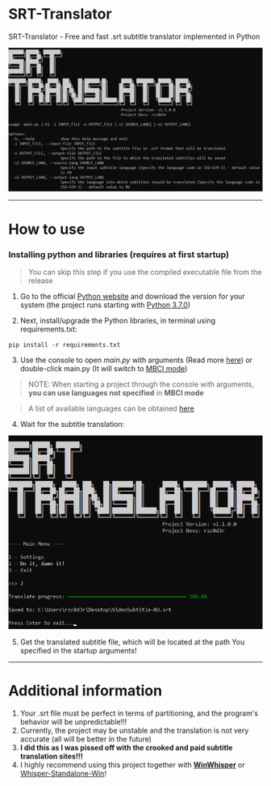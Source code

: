 # SRT-Translator
SRT-Translator - Free and fast .srt subtitle translator implemented in Python

![](img/project_preview.png)

---

# How to use

### Installing python and libraries (requires at first startup)

> You can skip this step if you use the compiled executable file from the release

1. Go to the official [Python website](https://www.python.org/downloads) and download the version for your system (the project runs starting with [Python 3.7.0](https://www.python.org/downloads/release/python-370))

2. Next, install/upgrade the Python libraries, in terminal using requirements.txt:

```
pip install -r requirements.txt
```

3. Use the console to open _main.py_ with arguments (Read more [here](wiki/CommandLineArguments.md)) or double-click main.py (It will switch to [MBCI mode](wiki/MBCI-Inferface.md))
> NOTE: When starting a project through the console with arguments, **you can use languages not specified** in **MBCI mode**

> A list of available languages can be obtained [here](wiki/Available-Languages.md)

4. Wait for the subtitle translation:

![](img/finished_translation.png)

5. Get the translated subtitle file, which will be located at the path You specified in the startup arguments!

---

# Additional information
1. Your .srt file must be perfect in terms of partitioning, and the program's behavior will be unpredictable!!!
2. Currently, the project may be unstable and the translation is not very accurate (all will be better in the future)
3. **I did this as I was pissed off with the crooked and paid subtitle translation sites!!!**
4. I highly recommend using this project together with [**WinWhisper**](https://github.com/GewoonJaap/WinWhisper) or [Whisper-Standalone-Win](https://github.com/Purfview/whisper-standalone-win)!
